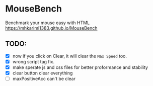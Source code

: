 # MouseBench
Benchmark your mouse easy with HTML
https://mhkarimi1383.github.io/MouseBench

## TODO:
- [x] now if you click on Clear, it will clear the `Max Speed` too.
- [x] wrong script tag fix.
- [x] make sperate js and css files for better proformance and stability
- [x] clear button clear everything
- [ ] maxPositiveAcc can't be clear
